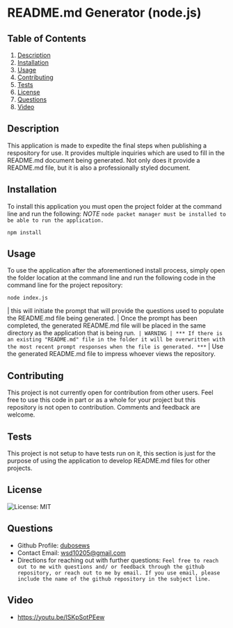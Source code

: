 # README.md Generator (node.js)

## Table of Contents
  1. [Description](#description) 
  2. [Installation](#installation)
  3. [Usage](#usage)  
  4. [Contributing](#contributing)
  5. [Tests](#tests)
  6. [License](#license)
  7. [Questions](#questions)
  8. [Video](#video)

## Description
This application is made to expedite the final steps when publishing a respository for use. It provides multiple inquiries which are used to fill in the README.md document being generated. Not only does it provide a README.md file, but it is also a professionally styled document. 

## Installation
To install this application you must open the project folder at the command line and run the following: *NOTE* `node packet manager must be installed to be able to run the application.`  

```
npm install
```

## Usage
To use the application after the aforementioned install process, simply open the folder location at the command line and run the following code in the command line for the project repository: 
```
node index.js
```
| this will initiate the prompt that will provide the questions used to populate the README.md file being generated. | Once the prompt has been completed, the generated README.md file will be placed in the same directory as the application that is being run.` | WARNING | *** If there is an existing "README.md" file in the folder it will be overwritten with the most recent prompt responses when the file is generated. ***` | Use the generated README.md file to impress whoever views the repository.

## Contributing
This project is not currently open for contribution from other users. Feel free to use this code in part or as a whole for your project but this repository is not open to contribution. Comments and feedback are welcome.

## Tests
This project is not setup to have tests run on it, this section is just for the purpose of using the application to develop README.md files for other projects.

## License
![License: MIT](https://img.shields.io/badge/License-MIT-yellow.svg)

## Questions
* Github Profile: [dubosews](https://github.com/dubosews)
* Contact Email: [wsd10205@gmail.com](mailto:wsd10205@gmail.com)
* Directions for reaching out with further questions:
    `Feel free to reach out to me with questions and/ or feedback through the github repository, or reach out to me by email. If you use email, please include the name of the github repository in the subject line.`

## Video
* https://youtu.be/ISKpSotPEew